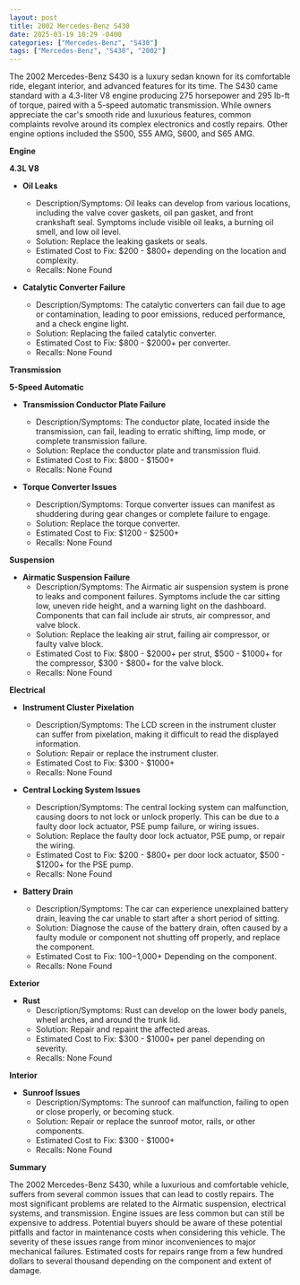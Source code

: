 ```yaml
---
layout: post
title: 2002 Mercedes-Benz S430
date: 2025-03-19 10:29 -0400
categories: ["Mercedes-Benz", "S430"]
tags: ["Mercedes-Benz", "S430", "2002"]
---
```

The 2002 Mercedes-Benz S430 is a luxury sedan known for its comfortable ride, elegant interior, and advanced features for its time. The S430 came standard with a 4.3-liter V8 engine producing 275 horsepower and 295 lb-ft of torque, paired with a 5-speed automatic transmission. While owners appreciate the car's smooth ride and luxurious features, common complaints revolve around its complex electronics and costly repairs. Other engine options included the S500, S55 AMG, S600, and S65 AMG.

**Engine**

**4.3L V8**
*   **Oil Leaks**
    *   Description/Symptoms: Oil leaks can develop from various locations, including the valve cover gaskets, oil pan gasket, and front crankshaft seal. Symptoms include visible oil leaks, a burning oil smell, and low oil level.
    *   Solution: Replace the leaking gaskets or seals.
    *   Estimated Cost to Fix: $200 - $800+ depending on the location and complexity.
    *   Recalls: None Found

*   **Catalytic Converter Failure**
    *   Description/Symptoms: The catalytic converters can fail due to age or contamination, leading to poor emissions, reduced performance, and a check engine light.
    *   Solution: Replacing the failed catalytic converter.
    *   Estimated Cost to Fix: $800 - $2000+ per converter.
    *   Recalls: None Found

**Transmission**

**5-Speed Automatic**

*   **Transmission Conductor Plate Failure**
    *   Description/Symptoms: The conductor plate, located inside the transmission, can fail, leading to erratic shifting, limp mode, or complete transmission failure.
    *   Solution: Replace the conductor plate and transmission fluid.
    *   Estimated Cost to Fix: $800 - $1500+
    *   Recalls: None Found

*   **Torque Converter Issues**
    *   Description/Symptoms: Torque converter issues can manifest as shuddering during gear changes or complete failure to engage.
    *   Solution: Replace the torque converter.
    *   Estimated Cost to Fix: $1200 - $2500+
    *   Recalls: None Found

**Suspension**

*   **Airmatic Suspension Failure**
    *   Description/Symptoms: The Airmatic air suspension system is prone to leaks and component failures. Symptoms include the car sitting low, uneven ride height, and a warning light on the dashboard. Components that can fail include air struts, air compressor, and valve block.
    *   Solution: Replace the leaking air strut, failing air compressor, or faulty valve block.
    *   Estimated Cost to Fix: $800 - $2000+ per strut, $500 - $1000+ for the compressor, $300 - $800+ for the valve block.
    *   Recalls: None Found

**Electrical**

*   **Instrument Cluster Pixelation**
    *   Description/Symptoms: The LCD screen in the instrument cluster can suffer from pixelation, making it difficult to read the displayed information.
    *   Solution: Repair or replace the instrument cluster.
    *   Estimated Cost to Fix: $300 - $1000+
    *   Recalls: None Found

*   **Central Locking System Issues**
    *   Description/Symptoms: The central locking system can malfunction, causing doors to not lock or unlock properly. This can be due to a faulty door lock actuator, PSE pump failure, or wiring issues.
    *   Solution: Replace the faulty door lock actuator, PSE pump, or repair the wiring.
    *   Estimated Cost to Fix: $200 - $800+ per door lock actuator, $500 - $1200+ for the PSE pump.
    *   Recalls: None Found

*   **Battery Drain**
    * Description/Symptoms: The car can experience unexplained battery drain, leaving the car unable to start after a short period of sitting.
    * Solution: Diagnose the cause of the battery drain, often caused by a faulty module or component not shutting off properly, and replace the component.
    * Estimated Cost to Fix: $100-$1,000+ Depending on the component.
    * Recalls: None Found

**Exterior**

*   **Rust**
    *   Description/Symptoms: Rust can develop on the lower body panels, wheel arches, and around the trunk lid.
    *   Solution: Repair and repaint the affected areas.
    *   Estimated Cost to Fix: $300 - $1000+ per panel depending on severity.
    *   Recalls: None Found

**Interior**

*   **Sunroof Issues**
    *   Description/Symptoms: The sunroof can malfunction, failing to open or close properly, or becoming stuck.
    *   Solution: Repair or replace the sunroof motor, rails, or other components.
    *   Estimated Cost to Fix: $300 - $1000+
    *   Recalls: None Found

**Summary**

The 2002 Mercedes-Benz S430, while a luxurious and comfortable vehicle, suffers from several common issues that can lead to costly repairs. The most significant problems are related to the Airmatic suspension, electrical systems, and transmission. Engine issues are less common but can still be expensive to address. Potential buyers should be aware of these potential pitfalls and factor in maintenance costs when considering this vehicle. The severity of these issues range from minor inconveniences to major mechanical failures. Estimated costs for repairs range from a few hundred dollars to several thousand depending on the component and extent of damage.

